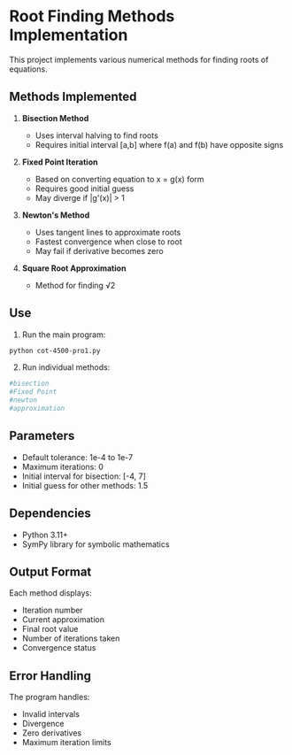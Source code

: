 
# Root Finding Methods Implementation

This project implements various numerical methods for finding roots of equations.

## Methods Implemented

1. **Bisection Method**
   - Uses interval halving to find roots
   - Requires initial interval [a,b] where f(a) and f(b) have opposite signs

2. **Fixed Point Iteration**
   - Based on converting equation to x = g(x) form
   - Requires good initial guess
   - May diverge if |g'(x)| > 1

3. **Newton's Method**
   - Uses tangent lines to approximate roots
   - Fastest convergence when close to root
   - May fail if derivative becomes zero

4. **Square Root Approximation**
   - Method for finding √2

## Use

1. Run the main program:
```bash
python cot-4500-pro1.py
```

2. Run individual methods:
```bash
#bisection   
#Fixed Point   
#newton  
#approximation     
```

## Parameters

- Default tolerance: 1e-4 to 1e-7
- Maximum iterations: 0
- Initial interval for bisection: [-4, 7]
- Initial guess for other methods: 1.5

## Dependencies

- Python 3.11+
- SymPy library for symbolic mathematics

## Output Format

Each method displays:
- Iteration number
- Current approximation
- Final root value
- Number of iterations taken
- Convergence status

## Error Handling

The program handles:
- Invalid intervals
- Divergence
- Zero derivatives
- Maximum iteration limits
